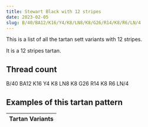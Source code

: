 ```yaml
---
title: Stewart Black with 12 stripes
date: 2023-02-05
slug: B/40/BA12/K16/Y4/K8/LN8/K8/G26/R14/K8/R6/LN/4
---
```

This is a list of all the tartan sett variants with 12 stripes.

It is a 12 stripes tartan.


## Thread count
B/40 BA12 K16 Y4 K8 LN8 K8 G26 R14 K8 R6 LN/4

## Examples of this tartan pattern

| Tartan Variants |
|---------------|
